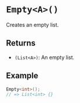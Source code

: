 # `Empty<A>()`

Creates an empty list.

## Returns

* `(List<A>)`: An empty list.

## Example

```csharp
Empty<int>();
// => List<int> {}
```
